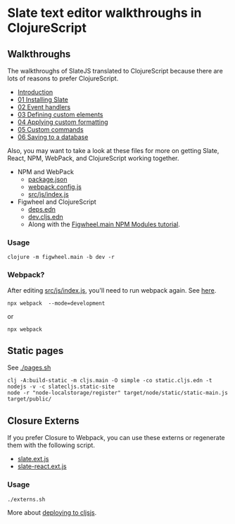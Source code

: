 # Slate text editor walkthroughs in ClojureScript

## Walkthroughs

The walkthroughs of SlateJS translated to ClojureScript because there are lots of reasons to prefer ClojureScript.

* [Introduction](https://jeremyrsellars.github.io/slate-cljs-walkthroughs/)
* [01 Installing Slate](https://jeremyrsellars.github.io/slate-cljs-walkthroughs/w01.html)
* [02 Event handlers](https://jeremyrsellars.github.io/slate-cljs-walkthroughs/w02.html)
* [03 Defining custom elements](https://jeremyrsellars.github.io/slate-cljs-walkthroughs/w03.html)
* [04 Applying custom formatting](https://jeremyrsellars.github.io/slate-cljs-walkthroughs/w04.html)
* [05 Custom commands](https://jeremyrsellars.github.io/slate-cljs-walkthroughs/w05.html)
* [06 Saving to a database](https://jeremyrsellars.github.io/slate-cljs-walkthroughs/w06.html)

Also, you may want to take a look at these files for more on getting Slate, React, NPM, WebPack, and ClojureScript working together.

* NPM and WebPack
    * [package.json](package.json)
    * [webpack.config.js](webpack.config.js)
    * [src/js/index.js](src/js/index.js)
* Figwheel and ClojureScript
	* [deps.edn](deps.edn)
	* [dev.cljs.edn](dev.cljs.edn)
	* Along with the [Figwheel.main NPM Modules tutorial](https://figwheel.org/docs/npm.html).

### Usage

    clojure -m figwheel.main -b dev -r


### Webpack?

After editing [src/js/index.js](src/js/index.js), you'll need to run webpack again. See [here](https://figwheel.org/docs/npm.html#create-the-indexjs-file).

    npx webpack  --mode=development

or

    npx webpack


## Static pages

See [./pages.sh](./pages.sh)

    clj -A:build-static -m cljs.main -O simple -co static.cljs.edn -t nodejs -v -c slatecljs.static-site
    node -r "node-localstorage/register" target/node/static/static-main.js target/public/


## Closure Externs

If you prefer Closure to Webpack, you can use these externs or regenerate them with the following script.

* [slate.ext.js](./slate.ext.js)
* [slate-react.ext.js](./slate-react.ext.js)

### Usage

    ./externs.sh

More about [deploying to cljsjs](CLJSJS.md).
